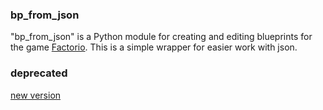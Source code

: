 ### bp_from_json

"bp_from_json" is a Python module for creating and editing blueprints for the game [Factorio](https://factorio.com/).
This is a simple wrapper for easier work with json.

### deprecated
[new version](https://github.com/flameSla/bp_from_json/blob/main/example_construction_train.py)
